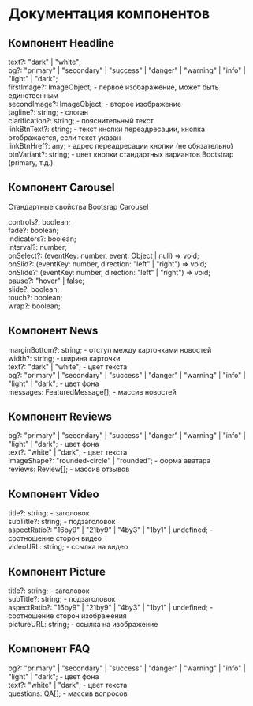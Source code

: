 # Документация компонентов

## Компонент Headline

text?: "dark" | "white"; <br />
bg?: "primary" | "secondary" | "success" | "danger" | "warning" | "info" | "light" | "dark"; <br />
firstImage?: ImageObject; - первое изобаражение, может быть единственным <br />
secondImage?: ImageObject; - второе изображение <br />
tagline?: string; - слоган <br />
clarification?: string; - пояснительный текст <br />
linkBtnText?: string; - текст кнопки переадресации, кнопка отображается, если текст указан <br />
linkBtnHref?: any; - адрес переадресации кнопки (не обязательно) <br />
btnVariant?: string; - цвет кнопки стандартных вариантов Bootstrap (primary, т.д.) <br />

## Компонент Carousel

Стандартные свойства Bootsrap Carousel

controls?: boolean; <br />
fade?: boolean; <br />
indicators?: boolean; <br />
interval?: number; <br />
onSelect?: (eventKey: number, event: Object | null) => void; <br />
onSlid?: (eventKey: number, direction: "left" | "right") => void; <br />
onSlide?: (eventKey: number, direction: "left" | "right") => void; <br />
pause?: "hover" | false; <br />
slide?: boolean; <br />
touch?: boolean; <br />
wrap?: boolean; <br />

## Компонент News

marginBottom?: string; - отступ между карточками новостей <br />
width?: string; - ширина карточки <br />
text?: "dark" | "white"; - цвет текста <br />
bg?: "primary" | "secondary" | "success" | "danger" | "warning" | "info" | "light" | "dark"; - цвет фона <br />
messages: FeaturedMessage[]; - массив новостей <br />

## Компонент Reviews

bg?: "primary" | "secondary" | "success" | "danger" | "warning" | "info" | "light" | "dark"; - цвет фона <br />
text?: "white" | "dark"; - цвет текста <br />
imageShape?: "rounded-circle" | "rounded"; - форма аватара <br />
reviews: Review[]; - массив отзывов <br />

## Компонент Video

title?: string; - заголовок <br />
subTitle?: string; - подзаголовок <br />
aspectRatio?: "16by9" | "21by9" | "4by3" | "1by1" | undefined; - соотношение сторон видео <br />
videoURL: string; - ссылка на видео <br />

## Компонент Picture

title?: string; - заголовок <br />
subTitle?: string; - подзаголовок <br />
aspectRatio?: "16by9" | "21by9" | "4by3" | "1by1" | undefined; - соотношение сторон изображения <br />
pictureURL: string; - ссылка на изображение <br />

## Компонент FAQ

bg?: "primary" | "secondary" | "success" | "danger" | "warning" | "info" | "light" | "dark"; - цвет фона <br />
text?: "white" | "dark"; - цвет текста <br />
questions: QA[]; - массив вопросов <br />
